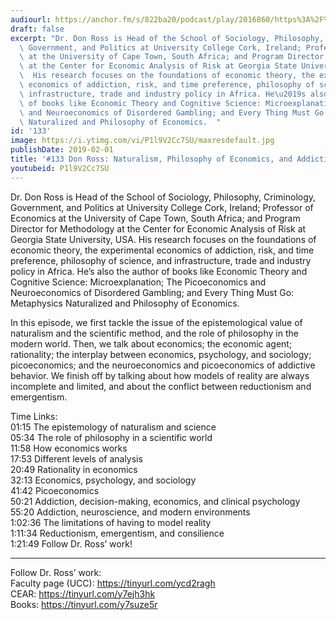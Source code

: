 ```yaml
---
audiourl: https://anchor.fm/s/822ba20/podcast/play/2016860/https%3A%2F%2Fd3ctxlq1ktw2nl.cloudfront.net%2Fproduction%2F2019-0-1%2F7778451-44100-2-75118cdb34ad3.m4a
draft: false
excerpt: "Dr. Don Ross is Head of the School of Sociology, Philosophy, Criminology,\
  \ Government, and Politics at University College Cork, Ireland; Professor of Economics\
  \ at the University of Cape Town, South Africa; and Program Director for Methodology\
  \ at the Center for Economic Analysis of Risk at Georgia State University, USA.\
  \  His research focuses on the foundations of economic theory, the experimental\
  \ economics of addiction, risk, and time preference, philosophy of science, and\
  \ infrastructure, trade and industry policy in Africa. He\u2019s also the author\
  \ of books like Economic Theory and Cognitive Science: Microexplanation; The Picoeconomics\
  \ and Neuroeconomics of Disordered Gambling; and Every Thing Must Go: Metaphysics\
  \ Naturalized and Philosophy of Economics.  "
id: '133'
image: https://i.ytimg.com/vi/P1l9V2Cc7SU/maxresdefault.jpg
publishDate: 2019-02-01
title: '#133 Don Ross: Naturalism, Philosophy of Economics, and Addiction'
youtubeid: P1l9V2Cc7SU
---
```

<div class="timelinks">

Dr. Don Ross is Head of the School of Sociology, Philosophy, Criminology, Government, and Politics at University College Cork, Ireland; Professor of Economics at the University of Cape Town, South Africa; and Program Director for Methodology at the Center for Economic Analysis of Risk at Georgia State University, USA.  His research focuses on the foundations of economic theory, the experimental economics of addiction, risk, and time preference, philosophy of science, and infrastructure, trade and industry policy in Africa. He’s also the author of books like Economic Theory and Cognitive Science: Microexplanation; The Picoeconomics and Neuroeconomics of Disordered Gambling; and Every Thing Must Go: Metaphysics Naturalized and Philosophy of Economics.  

In this episode, we first tackle the issue of the epistemological value of naturalism and the scientific method, and the role of philosophy in the modern world. Then, we talk about economics; the economic agent; rationality; the interplay between economics, psychology, and sociology; picoeconomics; and the neuroeconomics and picoeconomics of addictive behavior. We finish off by talking about how models of reality are always incomplete and limited, and about the conflict between reductionism and emergentism.

Time Links:  
<time>01:15</time> The epistemology of naturalism and science  
<time>05:34</time> The role of philosophy in a scientific world                            
<time>11:58</time> How economics works               
<time>17:53</time> Different levels of analysis            
<time>20:49</time> Rationality in economics       
<time>32:13</time> Economics, psychology, and sociology        
<time>41:42</time> Picoeconomics         
<time>50:21</time> Addiction, decision-making, economics, and clinical psychology      
<time>55:20</time> Addiction, neuroscience, and modern environments  
<time>1:02:36</time> The limitations of having to model reality  
<time>1:11:34</time> Reductionism, emergentism, and consilience  
<time>1:21:49</time> Follow Dr. Ross’ work!

---

Follow Dr. Ross’ work:  
Faculty page (UCC): https://tinyurl.com/ycd2ragh  
CEAR: https://tinyurl.com/y7ejh3hk  
Books: https://tinyurl.com/y7suze5r
</div>

